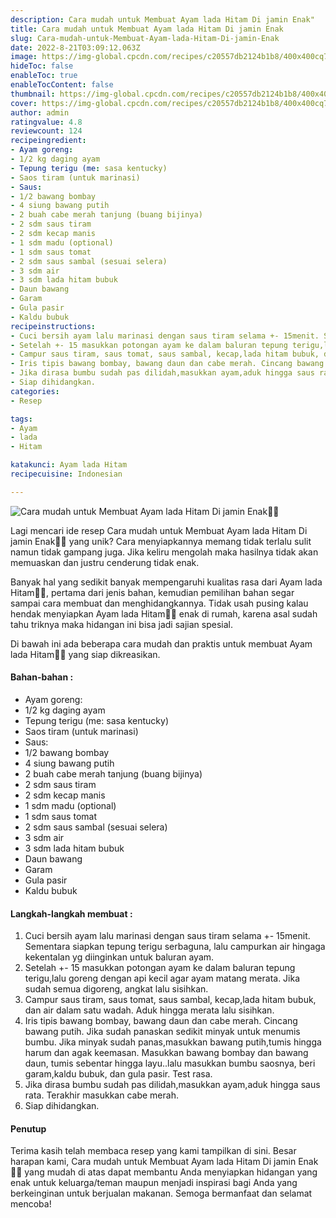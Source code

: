 ```yaml
---
description: Cara mudah untuk Membuat Ayam lada Hitam Di jamin Enak"
title: Cara mudah untuk Membuat Ayam lada Hitam Di jamin Enak
slug: Cara-mudah-untuk-Membuat-Ayam-lada-Hitam-Di-jamin-Enak
date: 2022-8-21T03:09:12.063Z
image: https://img-global.cpcdn.com/recipes/c20557db2124b1b8/400x400cq70/photo.jpg
hideToc: false
enableToc: true
enableTocContent: false
thumbnail: https://img-global.cpcdn.com/recipes/c20557db2124b1b8/400x400cq70/photo.jpg
cover: https://img-global.cpcdn.com/recipes/c20557db2124b1b8/400x400cq70/photo.jpg
author: admin
ratingvalue: 4.8
reviewcount: 124
recipeingredient:
- Ayam goreng:
- 1/2 kg daging ayam
- Tepung terigu (me: sasa kentucky)
- Saos tiram (untuk marinasi)
- Saus:
- 1/2 bawang bombay
- 4 siung bawang putih
- 2 buah cabe merah tanjung (buang bijinya)
- 2 sdm saus tiram
- 2 sdm kecap manis
- 1 sdm madu (optional)
- 1 sdm saus tomat
- 2 sdm saus sambal (sesuai selera)
- 3 sdm air
- 3 sdm lada hitam bubuk
- Daun bawang
- Garam
- Gula pasir
- Kaldu bubuk
recipeinstructions:
- Cuci bersih ayam lalu marinasi dengan saus tiram selama +- 15menit. Sementara siapkan tepung terigu serbaguna, lalu campurkan air hingaga kekentalan yg diinginkan untuk baluran ayam.
- Setelah +- 15 masukkan potongan ayam ke dalam baluran tepung terigu,lalu goreng dengan api kecil agar ayam matang merata. Jika sudah semua digoreng, angkat lalu sisihkan.
- Campur saus tiram, saus tomat, saus sambal, kecap,lada hitam bubuk, dan air dalam satu wadah. Aduk hingga merata lalu sisihkan.
- Iris tipis bawang bombay, bawang daun dan cabe merah. Cincang bawang putih. Jika sudah panaskan sedikit minyak untuk menumis bumbu. Jika minyak sudah panas,masukkan bawang putih,tumis hingga harum dan agak keemasan. Masukkan bawang bombay dan bawang daun, tumis sebentar hingga layu..lalu masukkan bumbu saosnya, beri garam,kaldu bubuk, dan gula pasir. Test rasa.
- Jika dirasa bumbu sudah pas dilidah,masukkan ayam,aduk hingga saus rata. Terakhir masukkan cabe merah.
- Siap dihidangkan.
categories:
- Resep

tags:
- Ayam
- lada
- Hitam

katakunci: Ayam lada Hitam
recipecuisine: Indonesian

---
```


![Cara mudah untuk Membuat Ayam lada Hitam Di jamin Enak👩‍🍳](https://img-global.cpcdn.com/recipes/c20557db2124b1b8/400x400cq70/photo.jpg)

Lagi mencari ide resep Cara mudah untuk Membuat Ayam lada Hitam Di jamin Enak👩‍🍳 yang unik? Cara menyiapkannya memang tidak terlalu sulit namun tidak gampang juga. Jika keliru mengolah maka hasilnya tidak akan memuaskan dan justru cenderung tidak enak.

Banyak hal yang sedikit banyak mempengaruhi kualitas rasa dari Ayam lada Hitam👩‍🍳, pertama dari jenis bahan, kemudian pemilihan bahan segar sampai cara membuat dan menghidangkannya. Tidak usah pusing kalau hendak menyiapkan Ayam lada Hitam👩‍🍳 enak di rumah, karena asal sudah tahu triknya maka hidangan ini bisa jadi sajian spesial.

Di bawah ini ada beberapa cara mudah dan praktis untuk membuat Ayam lada Hitam👩‍🍳 yang siap dikreasikan.

<!--inarticleads1-->

#### Bahan-bahan :

- Ayam goreng:
- 1/2 kg daging ayam
- Tepung terigu (me: sasa kentucky)
- Saos tiram (untuk marinasi)
- Saus:
- 1/2 bawang bombay
- 4 siung bawang putih
- 2 buah cabe merah tanjung (buang bijinya)
- 2 sdm saus tiram
- 2 sdm kecap manis
- 1 sdm madu (optional)
- 1 sdm saus tomat
- 2 sdm saus sambal (sesuai selera)
- 3 sdm air
- 3 sdm lada hitam bubuk
- Daun bawang
- Garam
- Gula pasir
- Kaldu bubuk

<!--inarticleads2-->

#### Langkah-langkah membuat :

1. Cuci bersih ayam lalu marinasi dengan saus tiram selama +- 15menit. Sementara siapkan tepung terigu serbaguna, lalu campurkan air hingaga kekentalan yg diinginkan untuk baluran ayam.
1. Setelah +- 15 masukkan potongan ayam ke dalam baluran tepung terigu,lalu goreng dengan api kecil agar ayam matang merata. Jika sudah semua digoreng, angkat lalu sisihkan.
1. Campur saus tiram, saus tomat, saus sambal, kecap,lada hitam bubuk, dan air dalam satu wadah. Aduk hingga merata lalu sisihkan.
1. Iris tipis bawang bombay, bawang daun dan cabe merah. Cincang bawang putih. Jika sudah panaskan sedikit minyak untuk menumis bumbu. Jika minyak sudah panas,masukkan bawang putih,tumis hingga harum dan agak keemasan. Masukkan bawang bombay dan bawang daun, tumis sebentar hingga layu..lalu masukkan bumbu saosnya, beri garam,kaldu bubuk, dan gula pasir. Test rasa.
1. Jika dirasa bumbu sudah pas dilidah,masukkan ayam,aduk hingga saus rata. Terakhir masukkan cabe merah.
1. Siap dihidangkan.

#### Penutup

Terima kasih telah membaca resep yang kami tampilkan di sini. Besar harapan kami, Cara mudah untuk Membuat Ayam lada Hitam Di jamin Enak👩‍🍳 yang mudah di atas dapat membantu Anda menyiapkan hidangan yang enak untuk keluarga/teman maupun menjadi inspirasi bagi Anda yang berkeinginan untuk berjualan makanan. Semoga bermanfaat dan selamat mencoba!
